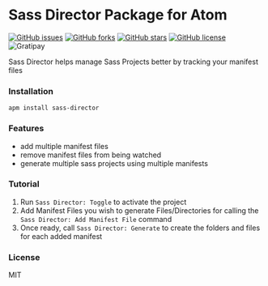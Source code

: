 # Sass Director Package for Atom

[![GitHub issues](https://img.shields.io/github/issues/Sass-Director/Sass-Director_Atom.svg?style=plastic)](https://github.com/Sass-Director/Sass-Director_Atom/issues) [![GitHub forks](https://img.shields.io/github/forks/Sass-Director/Sass-Director_Atom.svg?style=plastic)](https://github.com/Sass-Director/Sass-Director_Atom/network) [![GitHub stars](https://img.shields.io/github/stars/Sass-Director/Sass-Director_Atom.svg?style=plastic)](https://github.com/Sass-Director/Sass-Director_Atom/stargazers) [![GitHub license](https://img.shields.io/badge/license-MIT-blue.svg?style=plastic)](https://raw.githubusercontent.com/Sass-Director/Sass-Director_Atom/master/LICENSE) ![Gratipay](https://img.shields.io/gratipay/Stephn_R.svg)

Sass Director helps manage Sass Projects better by tracking your manifest files

### Installation

```
apm install sass-director
```

### Features

* add multiple manifest files
* remove manifest files from being watched
* generate multiple sass projects using multiple manifests

### Tutorial

1. Run ```Sass Director: Toggle``` to activate the project
2. Add Manifest Files you wish to generate Files/Directories for calling the ```Sass Director: Add Manifest File``` command
3. Once ready, call ```Sass Director: Generate``` to create the folders and files for each added manifest

### License

MIT
